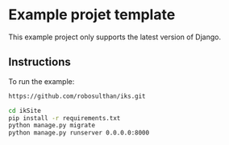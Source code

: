 # Example projet template

This example project only supports the latest version of Django.

## Instructions

To run the example:

```bash
https://github.com/robosulthan/iks.git

cd ikSite
pip install -r requirements.txt
python manage.py migrate
python manage.py runserver 0.0.0.0:8000
```
